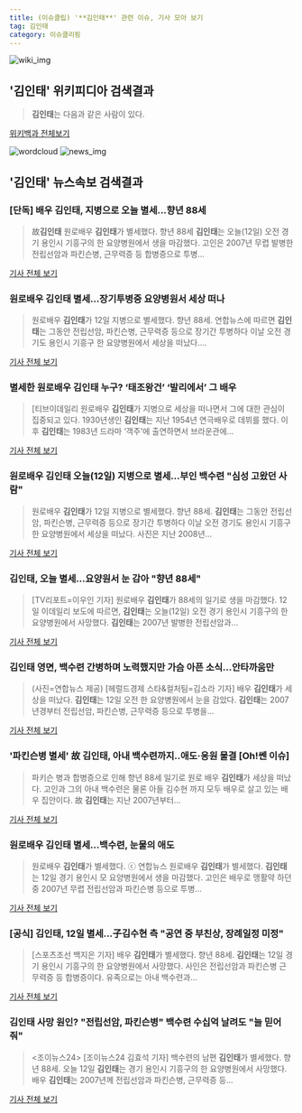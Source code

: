 ```yaml
---
title: (이슈클립) '**김인태**' 관련 이슈, 기사 모아 보기
tag: 김인태
category: 이슈클리핑
---
```

![wiki_img](https://user-images.githubusercontent.com/42597476/44503234-41136a80-a6d0-11e8-9071-6fc6418eafe4.png)
## **'**김인태**'** 위키피디아 검색결과
>**김인태**는 다음과 같은 사람이 있다.

<a href="https://ko.wikipedia.org/wiki/김인태" target="_blank">위키백과 전체보기</a>

![wordcloud](https://s3.ap-northeast-2.amazonaws.com/lyrics101-wordcloud/2018-09-12-1536722721.png)
![news_img](https://user-images.githubusercontent.com/42597476/44507050-1206f400-a6e4-11e8-8d98-7ffbfebb353f.png)
## **'**김인태**'** 뉴스속보 검색결과
### [단독] 배우 **김인태**, 지병으로 오늘 별세...향년 88세

>故**김인태** 원로배우 **김인태**가 별세했다. 향년 88세 **김인태**는 오늘(12일) 오전 경기 용인시 기흥구의 한 요양병원에서 생을 마감했다. 고인은 2007년 무렵 발병한 전립선암과 파킨슨병, 근무력증 등 합병증으로 투병...

<a href="http://starin.edaily.co.kr/news/newspath.asp?newsid=01167686619339464" target="_blank">기사 전체 보기</a>

### 원로배우 **김인태** 별세…장기투병중 요양병원서 세상 떠나

>원로배우 **김인태**가 12일 지병으로 별세했다. 향년 88세. 연합뉴스에 따르면 **김인태**는 그동안 전립선암, 파킨슨병, 근무력증 등으로 장기간 투병하다 이날 오전 경기도 용인시 기흥구 한 요양병원에서 세상을 떠났다....

<a href="http://sports.khan.co.kr/news/sk_index.html?art_id=201809121103003&sec_id=540101&pt=nv" target="_blank">기사 전체 보기</a>

### 별세한 원로배우 **김인태** 누구? ‘태조왕건’ ‘발리에서’ 그 배우

>[티브이데일리 원로배우 **김인태**가 지병으로 세상을 떠나면서 그에 대한 관심이 집중되고 있다. 1930년생인 **김인태**는 지난 1954년 연극배우로 데뷔를 했다. 이후 **김인태**는 1983년 드라마 ‘객주’에 출연하면서 브라운관에...

<a href="http://tvdaily.asiae.co.kr/read.php3?aid=15367214661394344002" target="_blank">기사 전체 보기</a>

### 원로배우 **김인태** 오늘(12일) 지병으로 별세…부인 백수련 "심성 고왔던 사람"

>원로배우 **김인태**가 12일 지병으로 별세했다. 향년 88세. **김인태**는 그동안 전립선암, 파킨슨병, 근무력증 등으로 장기간 투병하다 이날 오전 경기도 용인시 기흥구 한 요양병원에서 세상을 떠났다. 사진은 지난 2008년...

<a href="http://view.asiae.co.kr/news/view.htm?idxno=2018091211225251723" target="_blank">기사 전체 보기</a>

### **김인태**, 오늘 별세…요양원서 눈 감아 "향년 88세"

>[TV리포트=이우인 기자] 원로배우 **김인태**가 88세의 일기로 생을 마감했다. 12일 이데일리 보도에 따르면, **김인태**는 오늘(12일) 오전 경기 용인시 기흥구의 한 요양병원에서 사망했다. **김인태**는 2007년 발병한 전립선암과...

<a href="http://www.tvreport.co.kr/?c=news&m=newsview&idx=1079424" target="_blank">기사 전체 보기</a>

### **김인태** 영면, 백수련 간병하며 노력했지만 가슴 아픈 소식...안타까움만

>(사진=연합뉴스 제공) [헤럴드경제 스타&컬처팀=김소라 기자] 배우 **김인태**가 세상을 떠났다. **김인태**는 12일 오전 한 요양병원에서 눈을 감았다. **김인태**는 2007년경부터 전립선암, 파킨슨병, 근무력증 등으로 투병을...

<a href="http://biz.heraldcorp.com/culture/view.php?ud=201809121148025155317_1" target="_blank">기사 전체 보기</a>

### '파킨슨병 별세' 故 **김인태**, 아내 백수련까지..애도·응원 물결 [Oh!쎈 이슈]

> 파키슨 병과 합병증으로 인해 향년 88세 일기로 원로 배우 **김인태**가 세상을 떠났다. 고인과 그의 아내 백수련은 물론 아들 김수현 까지 모두 배우로 살고 있는 배우 집안이다.   故 **김인태**는 지난 2007년부터...

<a href="http://www.osen.co.kr/article/G1110987571" target="_blank">기사 전체 보기</a>

### 원로배우 **김인태** 별세…백수련, 눈물의 애도

>원로배우 **김인태**가 별세했다. ⓒ 연합뉴스 원로배우 **김인태**가 별세했다. **김인태**는 12일 경기 용인시 모 요양병원에서 생을 마감했다. 고인은 배우로 맹활약 하던 중 2007년 무렵 전립선암과 파킨슨병 등으로 투병...

<a href="http://www.dailian.co.kr/news/view/738810/?sc=naver" target="_blank">기사 전체 보기</a>

### [공식] **김인태**, 12일 별세…子김수현 측 "공연 중 부친상, 장례일정 미정"

>[스포츠조선 백지은 기자] 배우 **김인태**가 별세했다. 향년 88세. **김인태**는 12일 경기 용인시 기흥구의 한 요양병원에서 사망했다. 사인은 전립선암과 파킨슨병 근무력증 등 합병증이다. 유족으로는 아내 백수련과...

<a href="http://sports.chosun.com/news/ntype.htm?id=201809130100102290007937&servicedate=20180912" target="_blank">기사 전체 보기</a>

### **김인태** 사망 원인? "전립선암, 파킨슨병" 백수련 수십억 날려도 "늘 믿어줘"

><조이뉴스24> [조이뉴스24 김효석 기자] 백수련의 남편 **김인태**가 별세했다. 향년 88세. 오늘 12일 **김인태**는 경기 용인시 기흥구의 한 요양병원에서 사망했다. 배우 **김인태**는 2007년께 전립선암과 파킨슨병, 근무력증 등...

<a href="http://joynews.inews24.com/php/news_view.php?g_menu=700100&g_serial=1125250&rrf=nv" target="_blank">기사 전체 보기</a>


